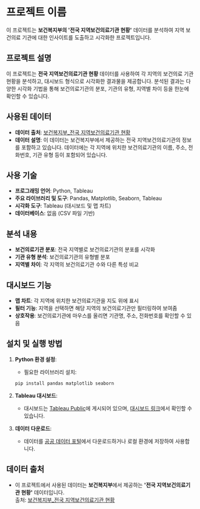 # 프로젝트 이름

이 프로젝트는 **보건복지부의 '전국 지역보건의료기관 현황'** 데이터를 분석하여 지역 보건의료 기관에 대한 인사이트를 도출하고 시각화한 프로젝트입니다.

## 프로젝트 설명

이 프로젝트는 **전국 지역보건의료기관 현황** 데이터를 사용하여 각 지역의 보건의료 기관 현황을 분석하고, 대시보드 형식으로 시각화한 결과물을 제공합니다. 분석된 결과는 다양한 시각화 기법을 통해 보건의료기관의 분포, 기관의 유형, 지역별 차이 등을 한눈에 확인할 수 있습니다.

## 사용된 데이터

- **데이터 출처**: [보건복지부_전국 지역보건의료기관 현황](https://www.data.go.kr/)
- **데이터 설명**: 이 데이터는 보건복지부에서 제공하는 전국 지역보건의료기관의 정보를 포함하고 있습니다. 데이터에는 각 지역에 위치한 보건의료기관의 이름, 주소, 전화번호, 기관 유형 등이 포함되어 있습니다.

## 사용 기술

- **프로그래밍 언어**: Python, Tableau
- **주요 라이브러리 및 도구**: Pandas, Matplotlib, Seaborn, Tableau
- **시각화 도구**: Tableau (대시보드 및 맵 차트)
- **데이터베이스**: 없음 (CSV 파일 기반)

## 분석 내용

- **보건의료기관 분포**: 전국 지역별로 보건의료기관의 분포를 시각화
- **기관 유형 분석**: 보건의료기관의 유형별 분포
- **지역별 차이**: 각 지역의 보건의료기관 수와 다른 특성 비교

## 대시보드 기능

- **맵 차트**: 각 지역에 위치한 보건의료기관을 지도 위에 표시
- **필터 기능**: 지역을 선택하면 해당 지역의 보건의료기관만 필터링하여 보여줌
- **상호작용**: 보건의료기관에 마우스를 올리면 기관명, 주소, 전화번호를 확인할 수 있음

## 설치 및 실행 방법

1. **Python 환경 설정**:
    - 필요한 라이브러리 설치:
    ```bash
    pip install pandas matplotlib seaborn
    ```

2. **Tableau 대시보드**:
    - 대시보드는 [Tableau Public](https://public.tableau.com/)에 게시되어 있으며, [대시보드 링크](https://public.tableau.com/shared/C9B6H67JM?:display_count=n&:origin=viz_share_link)에서 확인할 수 있습니다.

3. **데이터 다운로드**:
    - 데이터를 [공공 데이터 포털](https://www.data.go.kr/)에서 다운로드하거나 로컬 환경에 저장하여 사용합니다.

## 데이터 출처

- 이 프로젝트에서 사용된 데이터는 **보건복지부**에서 제공하는 **'전국 지역보건의료기관 현황'** 데이터입니다.  
  출처: [보건복지부_전국 지역보건의료기관 현황](https://www.data.go.kr/)
